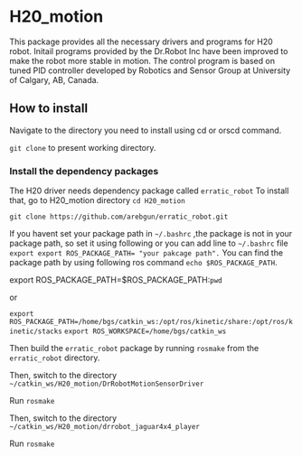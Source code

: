 # H20_motion
This package provides all the necessary drivers and programs for H20 robot. Initail programs provided by the Dr.Robot Inc have been improved to make the robot more stable in motion. The control program is based on tuned PID controller developed by Robotics and Sensor Group at University of Calgary, AB, Canada.

## How to install
Navigate to the directory you need to install using cd or orscd command.

`git clone` to present working directory.

### Install the dependency packages
The H20 driver needs dependency package called `erratic_robot`
To install that, go to H20_motion directory `cd H20_motion`

`git clone https://github.com/arebgun/erratic_robot.git `

If you havent set your package path in `~/.bashrc` ,the package is not in your package path, so set it using following or you can add line to `~/.bashrc` file `export export ROS_PACKAGE_PATH= "your pakcage path".` You can find the package path by using following ros command `echo $ROS_PACKAGE_PATH`.

export ROS_PACKAGE_PATH=$ROS_PACKAGE_PATH:`pwd`

or  

`export ROS_PACKAGE_PATH=/home/bgs/catkin_ws:/opt/ros/kinetic/share:/opt/ros/kinetic/stacks`
`export ROS_WORKSPACE=/home/bgs/catkin_ws`

Then build the `erratic_robot` package by running `rosmake`   from the `erratic_robot` directory.

Then, switch to the directory `~/catkin_ws/H20_motion/DrRobotMotionSensorDriver`

Run `rosmake`

Then, switch to the directory `~/catkin_ws/H20_motion/drrobot_jaguar4x4_player`

Run `rosmake`
